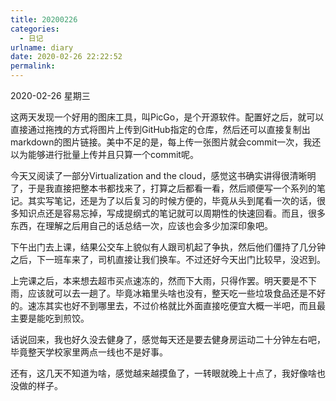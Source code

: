```yaml
---
title: 20200226
categories:
  - 日记
urlname: diary
date: 2020-02-26 22:22:52
permalink:
---
```

2020-02-26 星期三

这两天发现一个好用的图床工具，叫PicGo，是个开源软件。配置好之后，就可以直接通过拖拽的方式将图片上传到GitHub指定的仓库，然后还可以直接复制出markdown的图片链接。美中不足的是，每上传一张图片就会commit一次，我还以为能够进行批量上传并且只算一个commit呢。

今天又阅读了一部分Virtualization and the cloud，感觉这书确实讲得很清晰明了，于是我直接把整本书都找来了，打算之后都看一看，然后顺便写一个系列的笔记。其实写笔记，还是为了以后复习的时候方便的，毕竟从头到尾看一次的话，很多知识点还是容易忘掉，写成提纲式的笔记就可以周期性的快速回看。而且，很多东西，在理解之后用自己的话总结一次，应该也会多少加深印象吧。

下午出门去上课，结果公交车上貌似有人跟司机起了争执，然后他们僵持了几分钟之后，下一班车来了，司机直接让我们换车。不过还好今天出门比较早，没迟到。

上完课之后，本来想去超市买点速冻的，然而下大雨，只得作罢。明天要是不下雨，应该就可以去一趟了。毕竟冰箱里头啥也没有，整天吃一些垃圾食品还是不好的。速冻其实也好不到哪里去，不过价格就比外面直接吃便宜大概一半吧，而且最主要是能吃到煎饺。

话说回来，我也好久没去健身了，感觉每天还是要去健身房运动二十分钟左右吧，毕竟整天学校家里两点一线也不是好事。

还有，这几天不知道为啥，感觉越来越摸鱼了，一转眼就晚上十点了，我好像啥也没做的样子。
